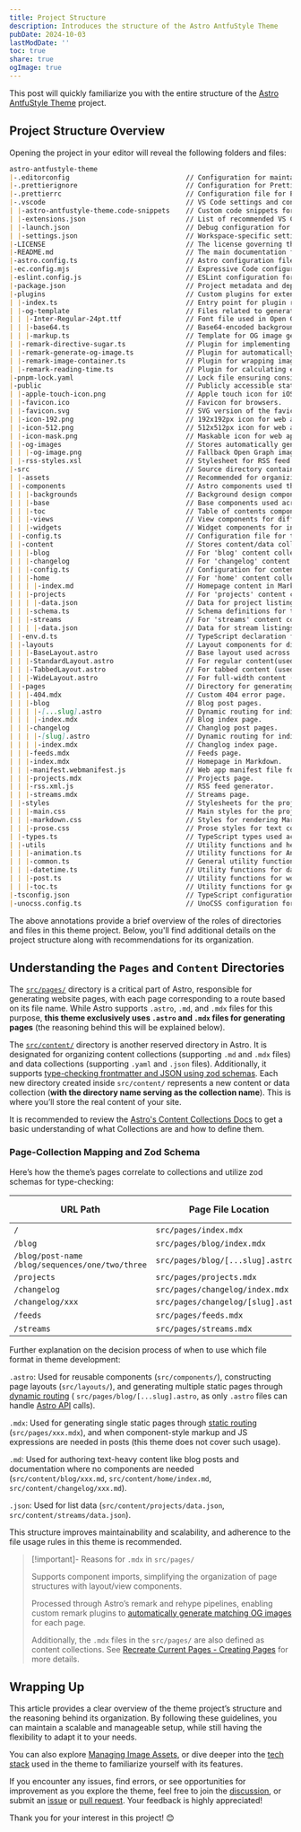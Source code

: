 ```yaml
---
title: Project Structure
description: Introduces the structure of the Astro AntfuStyle Theme
pubDate: 2024-10-03
lastModDate: ''
toc: true
share: true
ogImage: true
---
```



This post will quickly familiarize you with the entire structure of the [Astro AntfuStyle Theme](https://github.com/lin-stephanie/astro-antfustyle-theme) project.

## Project Structure Overview

Opening the project in your editor will reveal the following folders and files:

```md
astro-antfustyle-theme                      
|-.editorconfig                             // Configuration for maintaining consistent coding styles across editors.
|-.prettierignore                           // Configuration for Prettier to ignore.
|-.prettierrc                               // Configuration file for Prettier code formatting rules.
|-.vscode                                   // VS Code settings and configurations.
| |-astro-antfustyle-theme.code-snippets    // Custom code snippets for faster development within VS Code.
| |-extensions.json                         // List of recommended VS Code extensions for the project.
| |-launch.json                             // Debug configuration for VS Code.
| |-settings.json                           // Workspace-specific settings for VS Code.
|-LICENSE                                   // The license governing the use of the project.
|-README.md                                 // The main documentation for the project.
|-astro.config.ts                           // Astro configuration file.
|-ec.config.mjs                             // Expressive Code configuration file.
|-eslint.config.js                          // ESLint configuration for maintaining code quality.
|-package.json                              // Project metadata and dependencies.
|-plugins                                   // Custom plugins for extending Astro project.
| |-index.ts                                // Entry point for plugin registration.
| |-og-template                             // Files related to generating Open Graph images.
| | |-Inter-Regular-24pt.ttf                // Font file used in Open Graph image generation.
| | |-base64.ts                             // Base64-encoded backgrounds for OG image generation.
| | |-markup.ts                             // Template for OG image generation.
| |-remark-directive-sugar.ts               // Plugin for implementing predefined directives.
| |-remark-generate-og-image.ts             // Plugin for automatically generating OG images.
| |-remark-image-container.ts               // Plugin for wrapping images in custom containers.
| |-remark-reading-time.ts                  // Plugin for calculating eading times.
|-pnpm-lock.yaml                            // Lock file ensuring consistent installation of dependencies.
|-public                                    // Publicly accessible static assets.
| |-apple-touch-icon.png                    // Apple touch icon for iOS devices.
| |-favicon.ico                             // Favicon for browsers.
| |-favicon.svg                             // SVG version of the favicon.
| |-icon-192.png                            // 192x192px icon for web apps.
| |-icon-512.png                            // 512x512px icon for web apps.
| |-icon-mask.png                           // Maskable icon for web apps.
| |-og-images                               // Stores automatically generated OG images.
| | |-og-image.png                          // Fallback Open Graph image.
| |-rss-styles.xsl                          // Stylesheet for RSS feed transformation.
|-src                                       // Source directory containing components, pages, and content.
| |-assets                                  // Recommended for organizing and storing images used in posts.
| |-components                              // Astro components used throughout the project.
| | |-backgrounds                           // Background design components.
| | |-base                                  // Base components used across the site.
| | |-toc                                   // Table of contents components.
| | |-views                                 // View components for different content display layouts.
| | |-widgets                               // Widget components for interactive features.
| |-config.ts                               // Configuration file for theme-specific settings.
| |-content                                 // Stores content/data collections.
| | |-blog                                  // For 'blog' content collection (with postSchema).
| | |-changelog                             // For 'changelog' content collection (with postSchema).
| | |-config.ts                             // Configuration for content/data collections.
| | |-home                                  // For 'home' content collection.
| | | |-index.md                            // Homepage content in Markdown.
| | |-projects                              // For 'projects' content collection (with projectsSchema).
| | | |-data.json                           // Data for project listings.
| | |-schema.ts                             // Schema definitions for type-checking frontmatter and JSON.
| | |-streams                               // For 'streams' content collection (with streamsSchema).
| | | |-data.json                           // Data for stream listings.
| |-env.d.ts                                // TypeScript declaration file for environment variables.
| |-layouts                                 // Layout components for different page structures.
| | |-BaseLayout.astro                      // Base layout used across the site.
| | |-StandardLayout.astro                  // For regular content(used in `/`, `/blog/[...slug]`).
| | |-TabbedLayout.astro                    // For tabbed content (used in `/changelog`, `/streams`, `/feeds`).
| | |-WideLayout.astro                      // For full-width content (used in `/projects`).
| |-pages                                   // Directory for generating pages in the Astro project.
| | |-404.mdx                               // Custom 404 error page.
| | |-blog                                  // Blog post pages.
| | | |-[...slug].astro                     // Dynamic routing for individual blog posts.
| | | |-index.mdx                           // Blog index page.
| | |-changelog                             // Changlog post pages.
| | | |-[slug].astro                        // Dynamic routing for individual changlog posts.
| | | |-index.mdx                           // Changlog index page.
| | |-feeds.mdx                             // Feeds page.
| | |-index.mdx                             // Homepage in Markdown.
| | |-manifest.webmanifest.js               // Web app manifest file for mobile and PWA support.
| | |-projects.mdx                          // Projects page.
| | |-rss.xml.js                            // RSS feed generator.
| | |-streams.mdx                           // Streams page.
| |-styles                                  // Stylesheets for the project.
| | |-main.css                              // Main styles for the project.
| | |-markdown.css                          // Styles for rendering Markdown content.
| | |-prose.css                             // Prose styles for text content.
| |-types.ts                                // TypeScript types used across the project.
| |-utils                                   // Utility functions and helpers.
| | |-animation.ts                          // Utility functions for Animation.
| | |-common.ts                             // General utility functions.
| | |-datetime.ts                           // Utility functions for date and time.
| | |-post.ts                               // Utility functions for working with posts.
| | |-toc.ts                                // Utility functions for generating tables of contents.
|-tsconfig.json                             // TypeScript configuration file.
|-unocss.config.ts                          // UnoCSS configuration for utility-first CSS.
```

The above annotations provide a brief overview of the roles of directories and files in this theme project. Below, you'll find additional details on the project structure along with recommendations for its organization.

## Understanding the `Pages` and `Content` Directories

The [`src/pages/`](https://docs.astro.build/en/basics/project-structure/#srcpages) directory is a critical part of Astro, responsible for generating website pages, with each page corresponding to a route based on its file name. While Astro supports `.astro`, `.md`, and `.mdx` files for this purpose, **this theme exclusively uses `.astro` and `.mdx` files for generating pages** (the reasoning behind this will be explained below).

The [`src/content/`](https://docs.astro.build/en/basics/project-structure/#srccontent) directory is another reserved directory in Astro. It is designated for organizing content collections (supporting `.md` and `.mdx` files) and data collections (supporting `.yaml` and `.json` files). Additionally, it supports [type-checking frontmatter and JSON using zod schemas](https://docs.astro.build/en/guides/content-collections/#defining-datatypes-with-zod). Each new directory created inside `src/content/` represents a new content or data collection (**with the directory name serving as the collection name**). This is where you’ll store the real content of your site.

It is recommended to review the [Astro's Content Collections Docs](https://docs.astro.build/en/guides/content-collections/) to get a basic understanding of what Collections are and how to define them. 

### Page-Collection Mapping and Zod Schema

Here’s how the theme’s pages correlate to collections and utilize zod schemas for type-checking:

<div class='overflow-x-auto'>

| URL Path                                              | Page File Location                 | Content/Data Collection Path                                                                                       | Zod Schema for Collection |
| ----------------------------------------------------- | ---------------------------------- | ------------------------------------------------------------------------------------------------------------------ | ------------------------- |
| `/`                                                   | `src/pages/index.mdx`              | `src/content/home/`                                                                                                | -                         |
| `/blog`                                               | `src/pages/blog/index.mdx`         | `src/content/blog/`                                                                                                | `postSchema`              |
| `/blog/post-name` <br>`/blog/sequences/one/two/three` | `src/pages/blog/[...slug].astro`   | `src/content/blog/`                                                                                                | `postSchema`              |
| `/projects`                                           | `src/pages/projects.mdx`           | `src/content/projects/`                                                                                            | `projectsSchema`          |
| `/changelog`                                          | `src/pages/changelog/index.mdx`    | `src/content/changelog/`                                                                                           | `postSchema`              |
| `/changelog/xxx`                                      | `src/pages/changelog/[slug].astro` | `src/content/changelog/`                                                                                           | `postSchema`              |
| `/feeds`                                              | `src/pages/feeds.mdx`              | [Data fetched externally](https://astro-antfustyle-theme.vercel.app/blog/recreate-current-pages/#about-feeds-page) | -                         |
| `/streams`                                            | `src/pages/streams.mdx`            | `src/content/streams/`                                                                                             | `streamsSchema`           |                      |

</div>

Further explanation on the decision process of when to use which file format in theme development:

`.astro`: Used for reusable components (`src/components/`), constructing page layouts (`src/layouts/`), and generating multiple static pages through [dynamic routing](https://docs.astro.build/en/guides/routing/#static-ssg-mode) ( `src/pages/blog/[...slug].astro`, as only `.astro` files can handle [Astro API](https://docs.astro.build/en/reference/api-reference/#getstaticpaths) calls).

`.mdx`: Used for generating single static pages through [static routing](https://docs.astro.build/en/guides/routing/#static-routes) (`src/pages/xxx.mdx`), and when component-style markup and JS expressions are needed in posts (this theme does not cover such usage).

`.md`: Used for authoring text-heavy content like blog posts and documentation where no components are needed (`src/content/blog/xxx.md`, `src/content/home/index.md`, `src/content/changelog/xxx.md`).

`.json`: Used for list data (`src/content/projects/data.json`, `src/content/streams/data.json`).

This structure improves maintainability and scalability, and adherence to the file usage rules in this theme is recommended.

> [!important]- Reasons for `.mdx` in `src/pages/`
> 
> Supports component imports, simplifying the organization of page structures with layout/view components.
> 
> Processed through Astro’s remark and rehype pipelines, enabling custom remark plugins to [automatically generate matching OG images](https://astro-antfustyle-theme.vercel.app/blog/about-open-graph-images/#how-this-theme-automatically-generates-og-images) for each page.
> 
> Additionally, the `.mdx` files in the `src/pages/` are also defined as content collections. See [Recreate Current Pages - Creating Pages](https://astro-antfustyle-theme.vercel.app/blog/recreate-current-pages/#creating-pages) for more details.

## Wrapping Up

This article provides a clear overview of the theme project’s structure and the reasoning behind its organization. By following these guidelines, you can maintain a scalable and manageable setup, while still having the flexibility to adapt it to your needs.

You can also explore [Managing Image Assets](https://astro-antfustyle-theme.vercel.app/blog/managing-image-assets/), or dive deeper into the [tech stack](https://astro-antfustyle-theme.vercel.app/projects/) used in the theme to familiarize yourself with its features.

If you encounter any issues, find errors, or see opportunities for improvement as you explore the theme, feel free to join the [discussion](https://github.com/lin-stephanie/astro-antfustyle-theme/discussions), or submit an [issue](https://github.com/lin-stephanie/astro-antfustyle-theme/issues) or [pull request](https://github.com/lin-stephanie/astro-antfustyle-theme/pulls). Your feedback is highly appreciated! 

Thank you for your interest in this project! 😊



